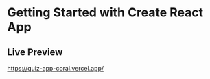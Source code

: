 # Getting Started with Create React App

## Live Preview

<a href="https://quiz-app-coral.vercel.app/">https://quiz-app-coral.vercel.app/</a>
